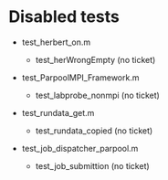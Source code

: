 # Disabled tests

- test_herbert_on.m
    - test_herWrongEmpty (no ticket)

- test_ParpoolMPI_Framework.m
	- test_labprobe_nonmpi (no ticket)

- test_rundata_get.m
  - test_rundata_copied (no ticket)

- test_job_dispatcher_parpool.m
  - test_job_submittion (no ticket)

